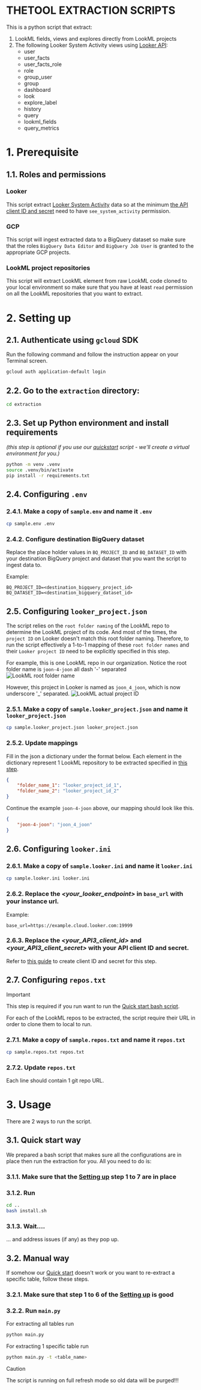 # THETOOL EXTRACTION SCRIPTS
This is a python script that extract:

1. LookML fields, views and explores directly from LookML projects
2. The following Looker System Activity views using [Looker API](https://cloud.google.com/looker/docs/api-intro):
    - user
    - user_facts
    - user_facts_role
    - role
    - group_user
    - group
    - dashboard
    - look
    - explore_label
    - history
    - query
    - lookml_fields
    - query_metrics

# 1. Prerequisite
## 1.1. Roles and permissions
### Looker
This script extract [Looker System Activity](https://cloud.google.com/looker/docs/system-activity-pages) data so at the minimum [the API client ID and secret](#263-replace-the-your_api3_client_id--and-your_api3_client_secret-with-your-api-client-id-and-secret) need to have `see_system_activity` permission.
### GCP
This script will ingest extracted data to a BigQuery dataset so make sure that the roles `BigQuery Data Editor` and `BigQuery Job User` is granted to the appropriate GCP projects.
### LookML project repositories
This script will extract LookML element from raw LookML code cloned to your local environment so make sure that you have at least `read` permission on all the LookML repositories that you want to extract.
# 2. Setting up
## 2.1. Authenticate using `gcloud` SDK
Run the following command and follow the instruction appear on your Terminal screen.
```bash
gcloud auth application-default login
```


## 2.2. Go to the `extraction` directory:
```bash
cd extraction
```

## 2.3. Set up Python environment and install requirements
*(this step is optional if you use our [quickstart](#31-quick-start-way) script - we'll create a virtual environment for you.)*


```bash
python -m venv .venv
source .venv/bin/activate
pip install -r requirements.txt
```

## 2.4. Configuring `.env`

### 2.4.1. Make a copy of `sample.env` and name it `.env`
```bash
cp sample.env .env
```
### 2.4.2. Configure destination BigQuery dataset
Replace the place holder values in `BQ_PROJECT_ID` and `BQ_DATASET_ID` with your destination BigQuery project and dataset that you want the script to ingest data to.

Example:
```
BQ_PROJECT_ID=<destination_bigquery_project_id>
BQ_DATASET_ID=<destination_bigquery_dataset_id>
```
## 2.5. Configuring `looker_project.json`
The script relies on the `root folder naming` of the LookML repo to determine the LookML project of its code. And most of the times, the `project ID` on Looker doesn't match this root folder naming. Therefore, to run the script effectively a 1-to-1 mapping of these `root folder names` and their `Looker project ID` need to be explicitly specified in this step.

For example, this is one LookML repo in our organization. Notice the root folder name is `joon-4-joon` all dash '-' separated
![LookML root folder name](./media/lookml_root_folder_name.png)

However, this project in Looker is named as `joon_4_joon`, which is now underscore '_' separated.
![LookML actual project ID](./media/lookml_project_ID.png)

### 2.5.1. Make a copy of `sample.looker_project.json` and name it `looker_project.json`
```bash
cp sample.looker_project.json looker_project.json
```
### 2.5.2. Update mappings
Fill in the json a dictionary under the format below. Each element in the dictionary represent 1 LookML repository to be extracted specified in [this step](#27-configuring-repostxt).
```json
{
    "folder_name_1": "looker_project_id_1",
    "folder_name_2": "looker_project_id_2"
}
```

Continue the example `joon-4-joon` above, our mapping should look like this.
```json
{
    "joon-4-joon": "joon_4_joon"
}
```

## 2.6. Configuring `looker.ini`

### 2.6.1. Make a copy of `sample.looker.ini` and name it `looker.ini`
```bash
cp sample.looker.ini looker.ini
```
### 2.6.2. Replace the _&lt;your_looker_endpoint&gt;_ in `base_url` with your instance url.

Example:
```
base_url=https://example.cloud.looker.com:19999
```

### 2.6.3. Replace the _&lt;your_API3_client_id&gt;_  and _&lt;your_API3_client_secret&gt;_ with your API client ID and secret.

Refer to [this guide](https://cloud.google.com/looker/docs/api-auth#authentication_with_an_sdk) to create client ID and secret for this step.

## 2.7. Configuring `repos.txt`
> [!IMPORTANT]
> This step is required if you run want to run the [Quick start bash script](#31-quick-start-way).

For each of the LookML repos to be extracted, the script require their URL in order to clone them to local to run.

### 2.7.1. Make a copy of `sample.repos.txt` and name it `repos.txt`
```bash
cp sample.repos.txt repos.txt
```
### 2.7.2. Update `repos.txt`
Each line should contain 1 git repo URL.


# 3. Usage
There are 2 ways to run the script.

## 3.1. Quick start way
We prepared a bash script that makes sure all the configurations are in place then run the extraction for you. All you need to do is:
### 3.1.1. Make sure that the [Setting up](#2-setting-up) step 1 to 7 are in place
### 3.1.2. Run
```bash
cd ..
bash install.sh
```
### 3.1.3. Wait....
... and address issues (if any) as they pop up.

## 3.2. Manual way
If somehow our [Quick start](#31-quick-start-way) doesn't work or you want to re-extract a specific table, follow these steps.

### 3.2.1. Make sure that step 1 to 6 of the [Setting up](#2-setting-up) is good

### 3.2.2. Run `main.py`
For extracting all tables run
```bash
python main.py
```
For extracting 1 specific table run
```bash
python main.py -t <table_name>
```

> [!CAUTION]
> The script is running on full refresh mode so old data will be purged!!!


